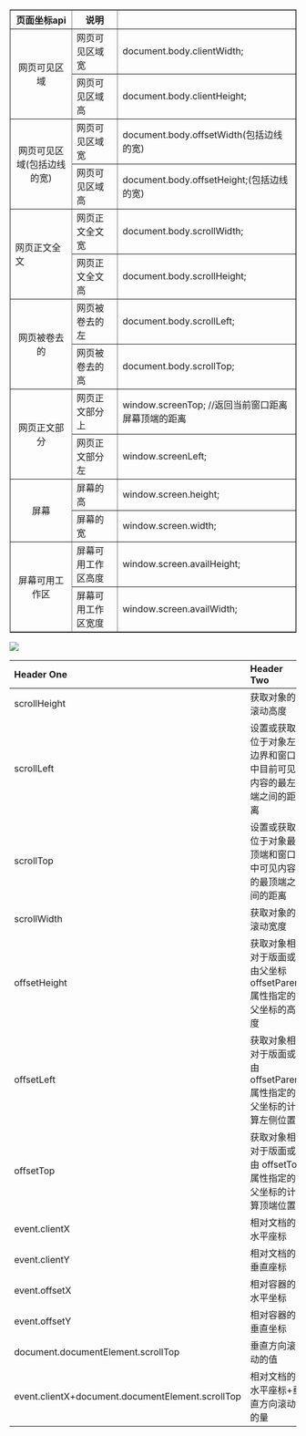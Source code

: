 <table border="1" cellspacing="0" cellpadding="5">
  <thead> 
      <th align="center">页面坐标api</th>
      <th align="center">说明</th>
      <th></th>
  </thead>
  <tbody> 
    <tr>
      <td rowspan="2" align="center">网页可见区域</td>
      <td>网页可见区域宽</td>
      <td>document.body.clientWidth;</td>
    </tr>
    <tr>
      <td>网页可见区域高</td>
      <td>document.body.clientHeight;</td>
    </tr>
    <tr>
      <td rowspan="2" align="center">网页可见区域(包括边线的宽)</td>
      <td>网页可见区域宽</td>
      <td>document.body.offsetWidth(包括边线的宽)</td>
    </tr>
    <tr>
      <td>网页可见区域高</td>
      <td>document.body.offsetHeight;(包括边线的宽)</td>
    </tr>
    <tr>
      <td rowspan="2">网页正文全文</td>
      <td>网页正文全文宽</td>
      <td>document.body.scrollWidth;</td>
    </tr>
    <tr>
      <td>网页正文全文高</td>
      <td>document.body.scrollHeight;</td>
    </tr>
    <tr>
      <td rowspan="2" align="center">网页被卷去的</td>
      <td>网页被卷去的左</td>
      <td>document.body.scrollLeft;</td>
    </tr>
    <tr>
      <td>网页被卷去的高</td>
      <td>document.body.scrollTop;</td>
    </tr>
    <tr>
      <td rowspan="2" align="center">网页正文部分</td>
      <td>网页正文部分上</td>
      <td>window.screenTop; //返回当前窗口距离屏幕顶端的距离</td>
    </tr>
    <tr>
      <td>网页正文部分左</td>
      <td>window.screenLeft;</td>
    </tr>
    <tr>
      <td rowspan="2" align="center">屏幕</td>
      <td>屏幕的高</td>
      <td>window.screen.height;</td>
    </tr>
    <tr>
      <td>屏幕的宽</td>
      <td>window.screen.width;</td>
    </tr>
    <tr>
      <td rowspan="2" align="center">屏幕可用工作区</td>
      <td>屏幕可用工作区高度</td>
      <td>window.screen.availHeight;</td>
    </tr>
    <tr>
      <td>屏幕可用工作区宽度</td>
      <td>window.screen.availWidth;</td>
    </tr>
  </tbody>
</table>

![](https://i.imgur.com/Kd3r5pp.png)

| Header One     | Header Two     |
| :------------- | :------------- |
|scrollHeight|获取对象的滚动高度|
|scrollLeft|设置或获取位于对象左边界和窗口中目前可见内容的最左端之间的距离|
|scrollTop|设置或获取位于对象最顶端和窗口中可见内容的最顶端之间的距离|
|scrollWidth|获取对象的滚动宽度|
|offsetHeight|获取对象相对于版面或由父坐标 offsetParent 属性指定的父坐标的高度|
|offsetLeft|获取对象相对于版面或由 offsetParent 属性指定的父坐标的计算左侧位置|
|offsetTop|获取对象相对于版面或由 offsetTop 属性指定的父坐标的计算顶端位置|
|event.clientX|相对文档的水平座标|
|event.clientY|相对文档的垂直座标|
|event.offsetX|相对容器的水平坐标|
|event.offsetY|相对容器的垂直坐标|
|document.documentElement.scrollTop|垂直方向滚动的值|
|event.clientX+document.documentElement.scrollTop|相对文档的水平座标+垂直方向滚动的量|
